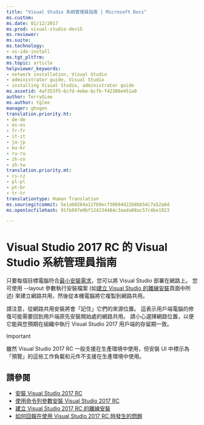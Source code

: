 ```yaml
---
title: "Visual Studio 系統管理員指南 | Microsoft Docs"
ms.custom: 
ms.date: 01/12/2017
ms.prod: visual-studio-dev15
ms.reviewer: 
ms.suite: 
ms.technology:
- vs-ide-install
ms.tgt_pltfrm: 
ms.topic: article
helpviewer_keywords:
- network installation, Visual Studio
- administrator guide, Visual Studio
- installing Visual Studio, administrator guide
ms.assetid: 4af353f5-6cfd-4ebe-bcfb-f42306e451a0
author: TerryGLee
ms.author: tglee
manager: ghogen
translation.priority.ht:
- de-de
- es-es
- fr-fr
- it-it
- ja-jp
- ko-kr
- ru-ru
- zh-cn
- zh-tw
translation.priority.mt:
- cs-cz
- pl-pl
- pt-br
- tr-tr
translationtype: Human Translation
ms.sourcegitcommit: 5e1ab0284a11fb9ecf30694d22b8bb5dc7a52a6d
ms.openlocfilehash: 91fb897e0bf124234484c3aada08ac57c4be1923

---
```

# <a name="visual-studio-administrator-guide-for-visual-studio-2017-rc"></a>Visual Studio 2017 RC 的 Visual Studio 系統管理員指南

只要每個目標電腦符合[最小安裝需求](https://www.visualstudio.com/en-us/productinfo/vs2017-system-requirements-vs)，您可以將 Visual Studio 部署在網路上。 您可使用 --layout 參數執行安裝檔案 (如[建立 Visual Studio 的離線安裝](create-an-offline-installation-of-visual-studio.md)頁面中所述) 來建立網路共用，然後從本機電腦將它複製到網路共用。   

 請注意，從網路共用安裝將會「記住」它們的來源位置。 這表示用戶端電腦的修復可能需要回到用戶端原先安裝開始處的網路共用。 請小心選擇網路位置，以便它能與您預期在組織中執行 Visual Studio 2017 用戶端的存留期一致。  

 > [!IMPORTANT]
 > 雖然 Visual Studio 2017 RC 一般支援在生產環境中使用，但安裝 UI 中標示為「預覽」的這些工作負載和元件不支援在生產環境中使用。

## <a name="see-also"></a>請參閱
* [安裝 Visual Studio 2017 RC](install-visual-studio.md)
* [使用命令列參數安裝 Visual Studio 2017 RC](use-command-line-parameters-to-install-visual-studio.md)
* [建立 Visual Studio 2017 RC 的離線安裝](create-an-offline-installation-of-visual-studio.md)
* [如何回報在使用 Visual Studio 2017 RC 時發生的問題](../ide/how-to-report-a-problem-with-visual-studio-2017.md)



<!--HONumber=Feb17_HO4-->


